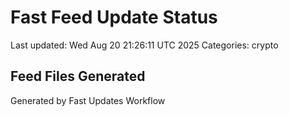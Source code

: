 # Fast Feed Update Status
Last updated: Wed Aug 20 21:26:11 UTC 2025
Categories: crypto

## Feed Files Generated

Generated by Fast Updates Workflow
